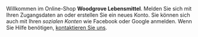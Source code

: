 Willkommen im Online-Shop **Woodgrove Lebensmittel**. Melden Sie sich mit Ihren Zugangsdaten an oder erstellen Sie ein neues Konto. Sie können sich auch mit Ihren *sozialen Konten* wie Facebook oder Google anmelden. Wenn Sie Hilfe benötigen, [kontaktieren Sie uns](https://woodgrovedemo.com/help).